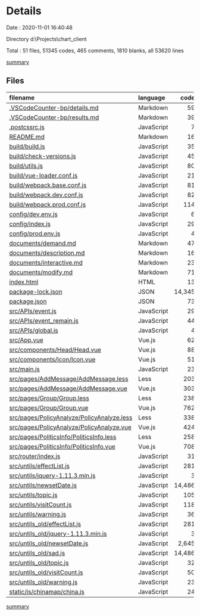 # Details

Date : 2020-11-01 16:40:48

Directory d:\Projects\chart_client

Total : 51 files,  51345 codes, 465 comments, 1810 blanks, all 53620 lines

[summary](results.md)

## Files
| filename | language | code | comment | blank | total |
| :--- | :--- | ---: | ---: | ---: | ---: |
| [.VSCodeCounter-bp/details.md](/.VSCodeCounter-bp/details.md) | Markdown | 59 | 0 | 6 | 65 |
| [.VSCodeCounter-bp/results.md](/.VSCodeCounter-bp/results.md) | Markdown | 39 | 0 | 7 | 46 |
| [.postcssrc.js](/.postcssrc.js) | JavaScript | 7 | 2 | 2 | 11 |
| [README.md](/README.md) | Markdown | 16 | 0 | 8 | 24 |
| [build/build.js](/build/build.js) | JavaScript | 35 | 0 | 7 | 42 |
| [build/check-versions.js](/build/check-versions.js) | JavaScript | 45 | 0 | 10 | 55 |
| [build/utils.js](/build/utils.js) | JavaScript | 80 | 5 | 17 | 102 |
| [build/vue-loader.conf.js](/build/vue-loader.conf.js) | JavaScript | 21 | 0 | 2 | 23 |
| [build/webpack.base.conf.js](/build/webpack.base.conf.js) | JavaScript | 81 | 4 | 5 | 90 |
| [build/webpack.dev.conf.js](/build/webpack.dev.conf.js) | JavaScript | 82 | 7 | 7 | 96 |
| [build/webpack.prod.conf.js](/build/webpack.prod.conf.js) | JavaScript | 114 | 24 | 8 | 146 |
| [config/dev.env.js](/config/dev.env.js) | JavaScript | 6 | 0 | 2 | 8 |
| [config/index.js](/config/index.js) | JavaScript | 29 | 25 | 16 | 70 |
| [config/prod.env.js](/config/prod.env.js) | JavaScript | 4 | 0 | 1 | 5 |
| [documents/demand.md](/documents/demand.md) | Markdown | 47 | 0 | 13 | 60 |
| [documents/description.md](/documents/description.md) | Markdown | 16 | 0 | 6 | 22 |
| [documents/interactive.md](/documents/interactive.md) | Markdown | 23 | 0 | 8 | 31 |
| [documents/modify.md](/documents/modify.md) | Markdown | 71 | 0 | 23 | 94 |
| [index.html](/index.html) | HTML | 13 | 0 | 3 | 16 |
| [package-lock.json](/package-lock.json) | JSON | 14,345 | 0 | 1 | 14,346 |
| [package.json](/package.json) | JSON | 73 | 0 | 1 | 74 |
| [src/APIs/event.js](/src/APIs/event.js) | JavaScript | 29 | 4 | 4 | 37 |
| [src/APIs/event_remain.js](/src/APIs/event_remain.js) | JavaScript | 44 | 9 | 8 | 61 |
| [src/APIs/global.js](/src/APIs/global.js) | JavaScript | 4 | 1 | 1 | 6 |
| [src/App.vue](/src/App.vue) | Vue.js | 62 | 0 | 4 | 66 |
| [src/components/Head/Head.vue](/src/components/Head/Head.vue) | Vue.js | 88 | 2 | 8 | 98 |
| [src/components/Icon/Icon.vue](/src/components/Icon/Icon.vue) | Vue.js | 51 | 0 | 2 | 53 |
| [src/main.js](/src/main.js) | JavaScript | 23 | 5 | 5 | 33 |
| [src/pages/AddMessage/AddMessage.less](/src/pages/AddMessage/AddMessage.less) | Less | 203 | 0 | 33 | 236 |
| [src/pages/AddMessage/AddMessage.vue](/src/pages/AddMessage/AddMessage.vue) | Vue.js | 303 | 5 | 4 | 312 |
| [src/pages/Group/Group.less](/src/pages/Group/Group.less) | Less | 238 | 1 | 47 | 286 |
| [src/pages/Group/Group.vue](/src/pages/Group/Group.vue) | Vue.js | 762 | 51 | 18 | 831 |
| [src/pages/PolicyAnalyze/PolicyAnalyze.less](/src/pages/PolicyAnalyze/PolicyAnalyze.less) | Less | 338 | 5 | 60 | 403 |
| [src/pages/PolicyAnalyze/PolicyAnalyze.vue](/src/pages/PolicyAnalyze/PolicyAnalyze.vue) | Vue.js | 424 | 22 | 8 | 454 |
| [src/pages/PoliticsInfo/PoliticsInfo.less](/src/pages/PoliticsInfo/PoliticsInfo.less) | Less | 258 | 4 | 50 | 312 |
| [src/pages/PoliticsInfo/PoliticsInfo.vue](/src/pages/PoliticsInfo/PoliticsInfo.vue) | Vue.js | 708 | 68 | 35 | 811 |
| [src/router/index.js](/src/router/index.js) | JavaScript | 31 | 5 | 4 | 40 |
| [src/untils/effectList.js](/src/untils/effectList.js) | JavaScript | 281 | 0 | 1 | 282 |
| [src/untils/jquery-1.11.3.min.js](/src/untils/jquery-1.11.3.min.js) | JavaScript | 3 | 1 | 1 | 5 |
| [src/untils/newsetDate.js](/src/untils/newsetDate.js) | JavaScript | 14,486 | 88 | 645 | 15,219 |
| [src/untils/topic.js](/src/untils/topic.js) | JavaScript | 105 | 7 | 1 | 113 |
| [src/untils/visitCount.js](/src/untils/visitCount.js) | JavaScript | 118 | 4 | 1 | 123 |
| [src/untils/warning.js](/src/untils/warning.js) | JavaScript | 36 | 0 | 0 | 36 |
| [src/untils_old/effectList.js](/src/untils_old/effectList.js) | JavaScript | 281 | 0 | 1 | 282 |
| [src/untils_old/jquery-1.11.3.min.js](/src/untils_old/jquery-1.11.3.min.js) | JavaScript | 3 | 1 | 1 | 5 |
| [src/untils_old/newsetDate.js](/src/untils_old/newsetDate.js) | JavaScript | 2,645 | 12 | 68 | 2,725 |
| [src/untils_old/sad.js](/src/untils_old/sad.js) | JavaScript | 14,486 | 88 | 645 | 15,219 |
| [src/untils_old/topic.js](/src/untils_old/topic.js) | JavaScript | 32 | 7 | 1 | 40 |
| [src/untils_old/visitCount.js](/src/untils_old/visitCount.js) | JavaScript | 50 | 4 | 1 | 55 |
| [src/untils_old/warning.js](/src/untils_old/warning.js) | JavaScript | 23 | 0 | 0 | 23 |
| [static/js/chinamap/china.js](/static/js/chinamap/china.js) | JavaScript | 24 | 4 | 0 | 28 |

[summary](results.md)